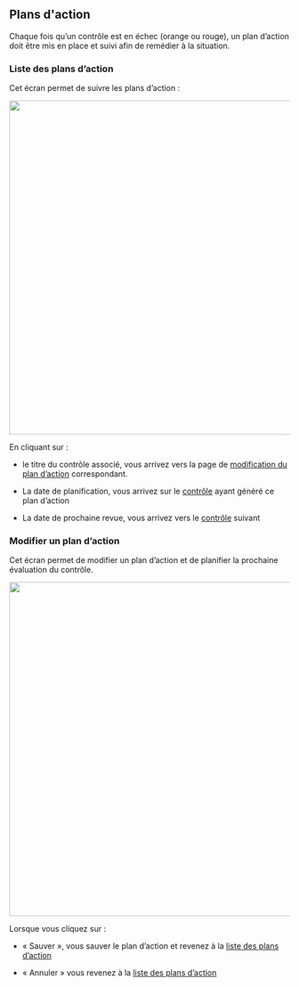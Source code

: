 ## Plans d'action

Chaque fois qu’un contrôle est en échec (orange ou rouge), un plan d’action doit être mis en place et suivi afin de remédier à la situation.

### Liste des plans d’action <a name="list"></a>

Cet écran permet de suivre les plans d’action :

[<img src="/deming/images/a1.png" width="600">](/deming/images/a1.png)


En cliquant sur :

* le titre du contrôle associé, vous arrivez vers la page de [modification du plan d’action](#edit) correspondant.

* La date de planification, vous arrivez sur le [contrôle](/deming/controls.fr/#show) ayant généré ce plan d’action

* La date de prochaine revue, vous arrivez vers le [contrôle](/deming/controls.fr/#show) suivant


### Modifier un plan d’action <a name="edit"></a>

Cet écran permet de modifier un plan d’action et de planifier la prochaine évaluation du contrôle.

[<img src="/deming/images/a2.png" width="600">](/deming/images/a2.png)


Lorsque vous cliquez sur :

* « Sauver », vous sauver le plan d’action et revenez à la [liste des plans d’action](#list)

* « Annuler » vous revenez à la [liste des plans d’action](#list)

